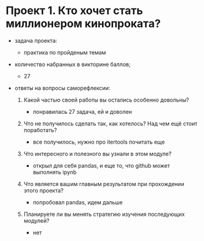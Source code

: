# Проект 1. Кто хочет стать миллионером кинопроката?

- задача проекта:
    - практика по пройденым темам

- количество набранных в викторине баллов;
    - 27

- ответы на вопросы саморефлексии:

    1. Какой частью своей работы вы остались особенно довольны?
        - понравилась 27 задача, ей и доволен

    2. Что не получилось сделать так, как хотелось? Над чем ещё стоит поработать?
        - все получилось, нужно про itertools почитать еще

    3. Что интересного и полезного вы узнали в этом модуле?
        - открыл для себя pandas, и еще то, что github может выполнять ipynb

    4. Что является вашим главным результатом при прохождении этого проекта?
        - попробовал pandas, идем дальше

    5. Планируете ли вы менять стратегию изучения последующих модулей?
        - нет
